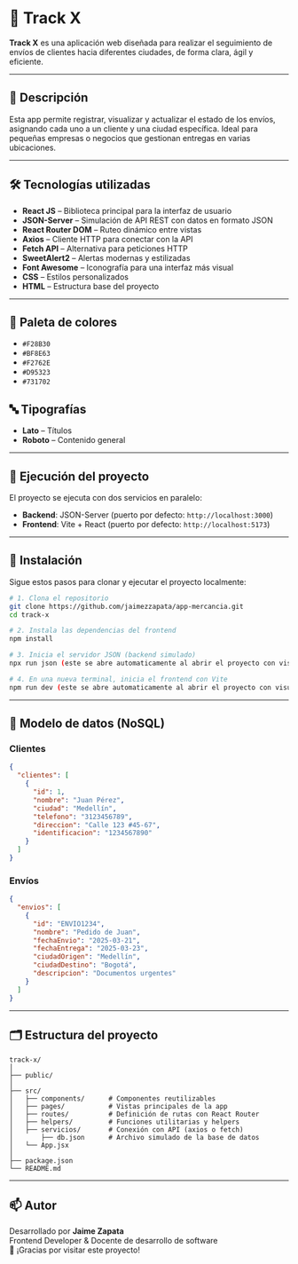 # 🚚 Track X

**Track X** es una aplicación web diseñada para realizar el seguimiento de envíos de clientes hacia diferentes ciudades, de forma clara, ágil y eficiente.

---

## 📌 Descripción

Esta app permite registrar, visualizar y actualizar el estado de los envíos, asignando cada uno a un cliente y una ciudad específica. Ideal para pequeñas empresas o negocios que gestionan entregas en varias ubicaciones.

---

## 🛠️ Tecnologías utilizadas

- **React JS** – Biblioteca principal para la interfaz de usuario  
- **JSON-Server** – Simulación de API REST con datos en formato JSON  
- **React Router DOM** – Ruteo dinámico entre vistas  
- **Axios** – Cliente HTTP para conectar con la API  
- **Fetch API** – Alternativa para peticiones HTTP  
- **SweetAlert2** – Alertas modernas y estilizadas  
- **Font Awesome** – Iconografía para una interfaz más visual  
- **CSS** – Estilos personalizados  
- **HTML** – Estructura base del proyecto  

---

## 🎨 Paleta de colores

- `#F28B30`  
- `#BF8E63`  
- `#F2762E`  
- `#D95323`  
- `#731702`  

## 🔤 Tipografías

- **Lato** – Títulos  
- **Roboto** – Contenido general  

---

## 🚀 Ejecución del proyecto

El proyecto se ejecuta con dos servicios en paralelo:

- **Backend**: JSON-Server (puerto por defecto: `http://localhost:3000`)
- **Frontend**: Vite + React (puerto por defecto: `http://localhost:5173`)

---

## 💾 Instalación

Sigue estos pasos para clonar y ejecutar el proyecto localmente:

```bash
# 1. Clona el repositorio
git clone https://github.com/jaimezzapata/app-mercancia.git
cd track-x

# 2. Instala las dependencias del frontend
npm install

# 3. Inicia el servidor JSON (backend simulado)
npx run json (este se abre automaticamente al abrir el proyecto con visual studio code)

# 4. En una nueva terminal, inicia el frontend con Vite
npm run dev (este se abre automaticamente al abrir el proyecto con visual studio code)
```

---

## 🧩 Modelo de datos (NoSQL)

### Clientes

```json
{
  "clientes": [
    {
      "id": 1,
      "nombre": "Juan Pérez",
      "ciudad": "Medellín",
      "telefono": "3123456789",
      "direccion": "Calle 123 #45-67",
      "identificacion": "1234567890"
    }
  ]
}
```

### Envíos

```json
{
  "envios": [
    {
      "id": "ENVIO1234",
      "nombre": "Pedido de Juan",
      "fechaEnvio": "2025-03-21",
      "fechaEntrega": "2025-03-23",
      "ciudadOrigen": "Medellín",
      "ciudadDestino": "Bogotá",
      "descripcion": "Documentos urgentes"
    }
  ]
}
```

---

## 🗂️ Estructura del proyecto

```
track-x/
│
├── public/
│
├── src/
│   ├── components/      # Componentes reutilizables
│   ├── pages/           # Vistas principales de la app
│   ├── routes/          # Definición de rutas con React Router
│   ├── helpers/         # Funciones utilitarias y helpers
│   ├── servicios/       # Conexión con API (axios o fetch)
│       ├── db.json      # Archivo simulado de la base de datos
│   └── App.jsx
│
├── package.json
└── README.md
```

---

## 📫 Autor

Desarrollado por **Jaime Zapata**  
Frontend Developer & Docente de desarrollo de software  
🚀 ¡Gracias por visitar este proyecto!
